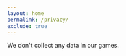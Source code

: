 ```yaml
---
layout: home
permalink: /privacy/
exclude: true
---
```


<!-- # Privacy Policy -->

We don't collect any data in our games.
